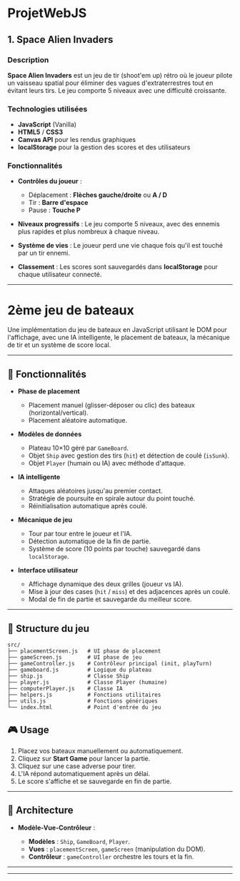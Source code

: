 
# ProjetWebJS
## 1. **Space Alien Invaders**

### Description
**Space Alien Invaders** est un jeu de tir (shoot'em up) rétro où le joueur pilote un vaisseau spatial pour éliminer des vagues d'extraterrestres tout en évitant leurs tirs. Le jeu comporte 5 niveaux avec une difficulté croissante.

### Technologies utilisées
- **JavaScript** (Vanilla)
- **HTML5** / **CSS3**
- **Canvas API** pour les rendus graphiques
- **localStorage** pour la gestion des scores et des utilisateurs

### Fonctionnalités
- **Contrôles du joueur** :
  - Déplacement : **Flèches gauche/droite** ou **A / D**
  - Tir : **Barre d'espace**
  - Pause : **Touche P**
  
- **Niveaux progressifs** :
  Le jeu comporte 5 niveaux, avec des ennemis plus rapides et plus nombreux à chaque niveau.

- **Système de vies** :
  Le joueur perd une vie chaque fois qu'il est touché par un tir ennemi.

- **Classement** :
  Les scores sont sauvegardés dans **localStorage** pour chaque utilisateur connecté.

---
# 2ème jeu de bateaux

Une implémentation du jeu de bateaux en JavaScript utilisant le DOM pour l'affichage, avec une IA intelligente, le placement de bateaux, la mécanique de tir et un système de score local.

---

## 🚀 Fonctionnalités

* **Phase de placement**

  * Placement manuel (glisser-déposer ou clic) des bateaux (horizontal/vertical).
  * Placement aléatoire automatique.

* **Modèles de données**

  * Plateau 10×10 géré par `GameBoard`.
  * Objet `Ship` avec gestion des tirs (`hit`) et détection de coulé (`isSunk`).
  * Objet `Player` (humain ou IA) avec méthode d'attaque.

* **IA intelligente**

  * Attaques aléatoires jusqu'au premier contact.
  * Stratégie de poursuite en spirale autour du point touché.
  * Réinitialisation automatique après coulé.

* **Mécanique de jeu**

  * Tour par tour entre le joueur et l'IA.
  * Détection automatique de la fin de partie.
  * Système de score (10 points par touche) sauvegardé dans `localStorage`.

* **Interface utilisateur**

  * Affichage dynamique des deux grilles (joueur vs IA).
  * Mise à jour des cases (`hit` / `miss`) et des adjacences après un coulé.
  * Modal de fin de partie et sauvegarde du meilleur score.

---

## 📁 Structure du jeu

```text
src/
├── placementScreen.js   # UI phase de placement
├── gameScreen.js        # UI phase de jeu
├── gameController.js    # Contrôleur principal (init, playTurn)
├── gameboard.js         # Logique du plateau
├── ship.js              # Classe Ship
├── player.js            # Classe Player (humaine)
├── computerPlayer.js    # Classe IA
├── helpers.js           # Fonctions utilitaires
├── utils.js             # Fonctions génériques
└── index.html           # Point d'entrée du jeu
```

## 🎮 Usage

1. Placez vos bateaux manuellement ou automatiquement.
2. Cliquez sur **Start Game** pour lancer la partie.
3. Cliquez sur une case adverse pour tirer.
4. L'IA répond automatiquement après un délai.
5. Le score s'affiche et se sauvegarde en fin de partie.

---

## 🧩 Architecture

* **Modèle-Vue-Contrôleur** :

  * **Modèles** : `Ship`, `GameBoard`, `Player`.
  * **Vues** : `placementScreen`, `gameScreen` (manipulation du DOM).
  * **Contrôleur** : `gameController` orchestre les tours et la fin.

---

---
